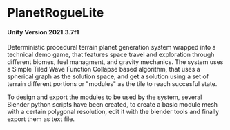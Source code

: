 # PlanetRogueLite 
#### Unity Version 2021.3.7f1

Deterministic procedural terrain planet generation system wrapped into a technical demo game, that features space travel and exploration through different biomes, fuel managment, and gravity mechanics. The system uses a Simple Tiled Wave Function Collapse based algorithm, that uses a spherical graph as the solution space, and get a solution using a set of terrain different portions or "modules" as the tile to reach succesful state. 

To design and export the modules to be used by the system, several Blender python scripts have been created, to create a basic module mesh with a certain polygonal resolution, edit it with the blender tools and finally export them as text file. 
